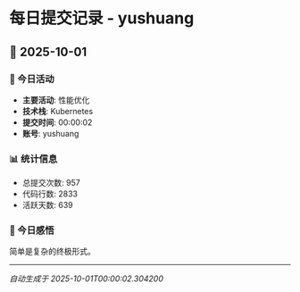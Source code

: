 # 每日提交记录 - yushuang

## 📅 2025-10-01

### 🎯 今日活动
- **主要活动**: 性能优化
- **技术栈**: Kubernetes
- **提交时间**: 00:00:02
- **账号**: yushuang

### 📊 统计信息
- 总提交次数: 957
- 代码行数: 2833
- 活跃天数: 639

### 💭 今日感悟
简单是复杂的终极形式。

---
*自动生成于 2025-10-01T00:00:02.304200*
